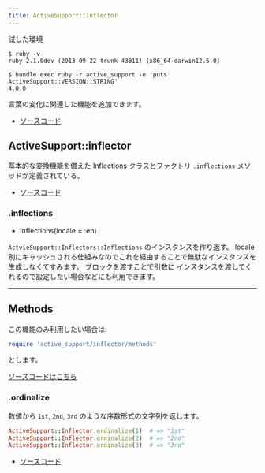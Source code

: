 ```yaml
---
title: ActiveSupport::Inflector
---
```



試した環境

```
$ ruby -v
ruby 2.1.0dev (2013-09-22 trunk 43011) [x86_64-darwin12.5.0]
```

```
$ bundle exec ruby -r active_support -e 'puts ActiveSupport::VERSION::STRING'
4.0.0
```

言葉の変化に関連した機能を追加できます。

* [ソースコード](https://github.com/rails/rails/blob/master/activesupport/lib/active_support/inflector.rb)


ActiveSupport::inflector
--------------------------------------------------------------------------------

基本的な変換機能を備えた Inflections クラスとファクトリ `.inflections` メソッドが定義されている。

* [ソースコード](https://github.com/rails/rails/blob/master/activesupport/lib/active_support/inflector/inflections.rb#L9-L155)

### .inflections

* inflections(locale = :en)

`ActvieSupport::Inflectors::Inflections` のインスタンスを作り返す。
locale別にキャッシュされる仕組みなのでこれを経由することで無駄なインスタンスを生成しなくてすみます。
ブロックを渡すことで引数に インスタンスを渡してくれるので設定したい場合などにも利用できます。


--------------------------------------------------------------------------------

Methods
--------------------------------------------------------------------------------

この機能のみ利用したい場合は:

```ruby
require 'active_support/inflector/methods'
```

とします。

[ソースコードはこちら](https://github.com/rails/rails/blob/v4.0.0.rc1/activesupport/lib/active_support/inflector/methods.rb)

### .ordinalize

数値から `1st`, `2nd`, `3rd` のような序数形式の文字列を返します。

```ruby
ActiveSupport::Inflector.ordinalize(1)  # => "1st"
ActiveSupport::Inflector.ordinalize(2)  # => "2nd"
ActiveSupport::Inflector.ordinalize(3)  # => "3rd"
```

* [ソースコード](https://github.com/rails/rails/blob/v4.0.0.rc1/activesupport/lib/active_support/inflector/methods.rb#L277-L299)
